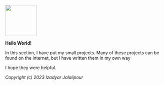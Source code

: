 <img src="https://upload.wikimedia.org/wikipedia/commons/thumb/6/61/HTML5_logo_and_wordmark.svg/640px-HTML5_logo_and_wordmark.svg.png"      width="100"
     height="100">

**Hello World!**

In this section, I have put my small projects.
Many of these projects can be found on the internet, but I have written them in my own way

I hope they were helpful.


*Copyright (c) 2023 Izadyar Jalalipour*

